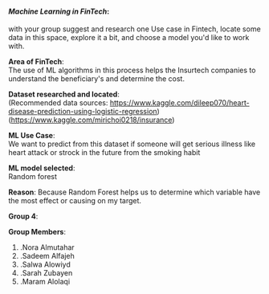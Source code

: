 
#### *Machine Learning in FinTech*:  
with your group suggest and research one Use case in Fintech, locate some data in this space, explore it a bit, and choose a model you'd like to work with.

**Area of FinTech**:  
The use of ML algorithms in this process helps the Insurtech companies to understand the beneficiary's and determine the cost.
 
**Dataset researched and located**:  
(Recommended data sources: https://www.kaggle.com/dileep070/heart-disease-prediction-using-logistic-regression) 
(https://www.kaggle.com/mirichoi0218/insurance)

**ML Use Case**:  
 We want to predict from this dataset if someone will get serious illness like heart attack or strock in the future from the smoking habit 

**ML model selected**:  
 Random forest

**Reason**: 
Because Random Forest helps us to determine which variable have the most effect or causing on my target.

**Group 4**: 

**Group Members**: 
1. .Nora Almutahar
2. .Sadeem Alfajeh
3. .Salwa Alowiyd
4. .Sarah Zubayen
5. .Maram Alolaqi

